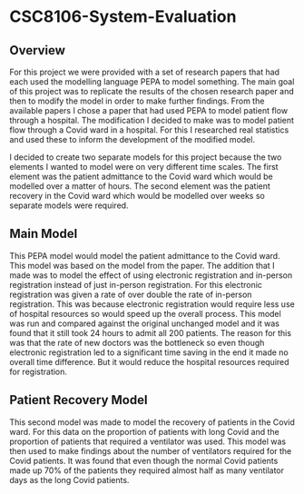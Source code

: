 # CSC8106-System-Evaluation
## Overview
For this project we were provided with a set of research papers that had each used the modelling language PEPA to model something.
The main goal of this project was to replicate the results of the chosen research paper and then to modify the model in order to make further findings.
From the available papers I chose a paper that had used PEPA to model patient flow through a hospital.
The modification I decided to make was to model patient flow through a Covid ward in a hospital.
For this I researched real statistics and used these to inform the development of the modified model.

I decided to create two separate models for this project because the two elements I wanted to model were on very different time scales.
The first element was the patient admittance to the Covid ward which would be modelled over a matter of hours.
The second element was the patient recovery in the Covid ward which would be modelled over weeks so separate models were required.
## Main Model
This PEPA model would model the patient admittance to the Covid ward.
This model was based on the model from the paper.
The addition that I made was to model the effect of using electronic registration and in-person registration instead of just in-person registration.
For this electronic registration was given a rate of over double the rate of in-person registration.
This was because electronic registration would require less use of hospital resources so would speed up the overall process.
This model was run and compared against the original unchanged model and it was found that it still took 24 hours to admit all 200 patients.
The reason for this was that the rate of new doctors was the bottleneck so even though electronic registration led to a significant time saving in the end it made no overall time difference.
But it would reduce the hospital resources required for registration.
## Patient Recovery Model
This second model was made to model the recovery of patients in the Covid ward.
For this data on the proportion of patients with long Covid and the proportion of patients that required a ventilator was used.
This model was then used to make findings about the number of ventilators required for the Covid patients.
It was found that even though the normal Covid patients made up 70% of the patients they required almost half as many ventilator days as the long Covid patients.
